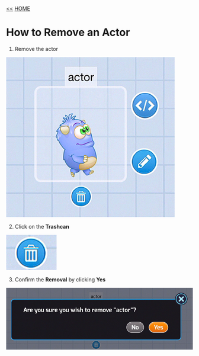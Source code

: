 [<<](01-how-to-create-a-new-project.md)  [HOME](https://github.com/drjonesy/ParrotDrone_Airborne_CodingWithTynker)
# How to Remove an Actor
1) Remove the actor

![](images/02-selected-actor.png)

2) Click on the **Trashcan**

![](images/02-trashcan.png)

3) Confirm the **Removal** by clicking **Yes**

![](images/02-confirm-remove.png)